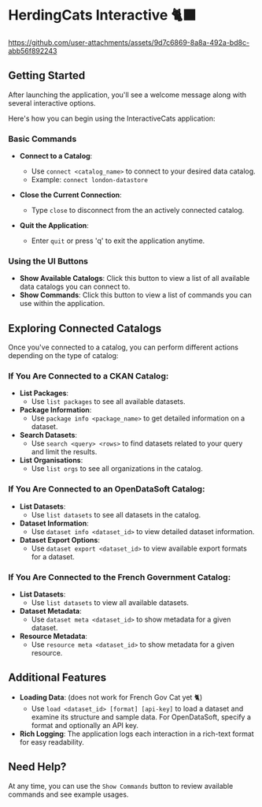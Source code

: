 # HerdingCats Interactive 🐈‍⬛

https://github.com/user-attachments/assets/9d7c6869-8a8a-492a-bd8c-abb56f892243

## Getting Started

After launching the application, you'll see a welcome message along with several interactive options.

Here's how you can begin using the InteractiveCats application:

### Basic Commands

- **Connect to a Catalog**:
  - Use `connect <catalog_name>` to connect to your desired data catalog.
  - Example: `connect london-datastore`

- **Close the Current Connection**:
  - Type `close` to disconnect from the an actively connected catalog.

- **Quit the Application**:
  - Enter `quit` or press 'q' to exit the application anytime.

### Using the UI Buttons

- **Show Available Catalogs**: Click this button to view a list of all available data catalogs you can connect to.
- **Show Commands**: Click this button to view a list of commands you can use within the application.

## Exploring Connected Catalogs

Once you've connected to a catalog, you can perform different actions depending on the type of catalog:

### If You Are Connected to a CKAN Catalog:
- **List Packages**:
  - Use `list packages` to see all available datasets.
- **Package Information**:
  - Use `package info <package_name>` to get detailed information on a dataset.
- **Search Datasets**:
  - Use `search <query> <rows>` to find datasets related to your query and limit the results.
- **List Organisations**:
  - Use `list orgs` to see all organizations in the catalog.

### If You Are Connected to an OpenDataSoft Catalog:
- **List Datasets**:
  - Use `list datasets` to see all datasets in the catalog.
- **Dataset Information**:
  - Use `dataset info <dataset_id>` to view detailed dataset information.
- **Dataset Export Options**:
  - Use `dataset export <dataset_id>` to view available export formats for a dataset.

### If You Are Connected to the French Government Catalog:
- **List Datasets**:
  - Use `list datasets` to view all available datasets.
- **Dataset Metadata**:
  - Use `dataset meta <dataset_id>` to show metadata for a given dataset.
- **Resource Metadata**:
  - Use `resource meta <dataset_id>` to show metadata for a given resource.

## Additional Features

- **Loading Data**: (does not work for French Gov Cat yet 🐈)
  - Use `load <dataset_id> [format] [api-key]` to load a dataset and examine its structure and sample data. For OpenDataSoft, specify a format and optionally an API key.
- **Rich Logging**: The application logs each interaction in a rich-text format for easy readability.

## Need Help?

At any time, you can use the `Show Commands` button to review available commands and see example usages.
